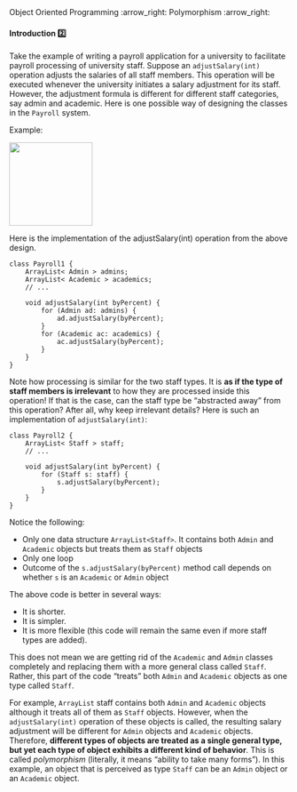 <link rel="stylesheet" href="{{baseUrl}}/css/textbook.css">

<div class="website-content">

<div id="path">Object Oriented Programming :arrow_right: Polymorphism :arrow_right:</div>

<div id="title">

#### Introduction :two:

</div>

<div id="body">

<tip-box type="primary">

<include src="../../../common/definitions.md#def-polymorphism" />

</tip-box>

Take the example of writing a payroll application for a university to facilitate payroll processing of university staff. Suppose an `adjustSalary(int)` operation adjusts the salaries of all staff members. This operation will be executed whenever the university initiates a salary adjustment for its staff. However, the adjustment formula is different for different staff categories, say admin and academic. Here is one possible way of designing the classes in the `Payroll` system.

<tip-box>

Example:

<img src="{{baseUrl}}/oopDesign/polymorphism/introduction/images/payroll.png" height="150" />
<p/>

Here is the implementation of the adjustSalary(int) operation from the above design.

```
class Payroll1 {
    ArrayList< Admin > admins;
    ArrayList< Academic > academics;
    // ...

    void adjustSalary(int byPercent) {
        for (Admin ad: admins) {
            ad.adjustSalary(byPercent);
        }
        for (Academic ac: academics) {
            ac.adjustSalary(byPercent);
        }
    }
}
```

</tip-box>

Note how processing is similar for the two staff types. It is **as if the type of staff members is irrelevant** to how they are processed inside this operation! If that is the case, can the staff type be “abstracted away” from this operation? After all, why keep irrelevant details? Here is such an implementation of `adjustSalary(int)`:

<tip-box>

```
class Payroll2 {
    ArrayList< Staff > staff;
    // ...

    void adjustSalary(int byPercent) {
        for (Staff s: staff) {
            s.adjustSalary(byPercent);
        }
    }
}
```

Notice the following:
* Only one data structure `ArrayList<Staff>`. It contains both `Admin` and `Academic` objects but treats them as `Staff` objects
* Only one loop
* Outcome of the `s.adjustSalary(byPercent)` method call depends on whether `s` is an `Academic` or `Admin` object

</tip-box>

The above code is better in several ways:

* It is shorter.
* It is simpler.
* It is more flexible (this code will remain the same even if more staff types are added).

</tip-box>

This does not mean we are getting rid of the `Academic` and `Admin` classes completely and replacing them with a more general class called `Staff`. Rather, this part of the code “treats” both `Admin` and `Academic` objects as one type called `Staff`.

For example, `ArrayList` staff contains both `Admin` and `Academic` objects although it treats all of them as `Staff` objects. However, when the `adjustSalary(int)` operation of these objects is called, the resulting salary adjustment will be different for `Admin` objects and `Academic` objects. Therefore, **different types of objects are treated as a single general type, but yet each type of object exhibits a different kind of behavior**. This is called _polymorphism_ (literally, it means “ability to take many forms”). In this example, an object that is perceived as type `Staff` can be an `Admin` object or an `Academic` object.


</div>

</div>
